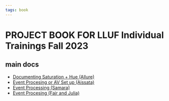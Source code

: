 ```yaml
---
tags: book
---
```


PROJECT BOOK FOR LLUF Individual Trainings Fall 2023
===

main docs
---

- [Documenting Saturation + Hue (Allure)](https://hackmd.io/p2AdieShQBevbgrDuoODXw)
- [Event Procesing or AV Set up (Aissata)](https://hackmd.io/StXpMbY5TLupoi5pwvXLTg) 
- [Event Processing (Samara)](https://hackmd.io/dq-SO1qfQPuPojh477916w)
- [Event Procesing (Fajr and Julia)](https://hackmd.io/3n1_kpjmRXidLBaiB06BAQ)

